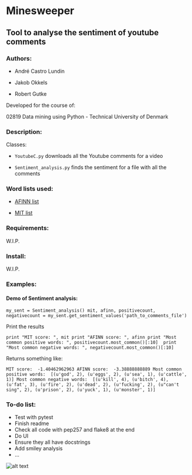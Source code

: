 # Minesweeper
## Tool to analyse the sentiment of youtube comments


### Authors:
* André Castro Lundin

* Jakob Okkels

* Robert Gutke

Developed for the course of:

02819 Data mining using Python - Technical University of Denmark

### Description:
Classes:

* `YoutubeC.py` downloads all the Youtube comments for a video

* `Sentiment_analysis.py` finds the sentiment for a file with all the comments

### Word lists used:
- [AFINN list](http://neuro.imm.dtu.dk/wiki/AFINN)

- [MIT list](http://goo.gl/01A0iw)

### Requirements:
W.I.P.

### Install:
W.I.P.

### Examples:


#### Demo of Sentiment analysis:

`my_sent = Sentiment_analysis()
mit, afinn, positivecount, negativecount = my_sent.get_sentiment_values('path_to_comments_file')`

Print the results

`print "MIT score: ", mit
print "AFINN score: ", afinn
print "Most common positive words: ", positivecount.most_common()[:10] 
print "Most common negative words: ", negativecount.most_common()[:10] `

Returns something like:

`MIT score:  -1.40462962963
AFINN score:  -3.38888888889
Most common positive words:  [(u'god', 2), (u'eggs', 2), (u'sea', 1), (u'cattle', 1)]
Most common negative words:  [(u'kill', 4), (u'bitch', 4), (u'fat', 3), (u'fire', 2), (u'dead', 2), (u'fucking', 2), (u"can't sing", 2), (u'prison', 2), (u'yuck', 1), (u'monster', 1)]`

### To-do list:
- Test with pytest
- Finish readme
- Check all code with pep257 and flake8 at the end
- Do UI
- Ensure they all have docstrings
- Add smiley analysis
- ...

![alt text](http://upload.wikimedia.org/wikipedia/en/5/5c/Minesweeper_Icon.png "Not that kind of mine. Datamining...")
